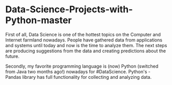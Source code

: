 # Data-Science-Projects-with-Python-master
First of all, Data Science is one of the hottest topics on the Computer and Internet farmland nowadays. People have gathered data from applications and systems until today and now is the time to analyze them. The next steps are producing suggestions from the data and creating predictions about the future. 

Secondly, my favorite programming language is (now) Python (switched from Java two months ago!) nowadays for #DataScience. Python's - Pandas library has full functionality for collecting and analyzing data.


